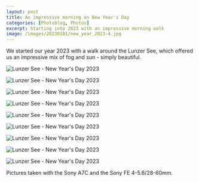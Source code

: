 ```yaml
---
layout: post
title: An impressive morning on New Year's Day 
categories: [Photoblog, Photos]
excerpt: Starting into 2023 with an impressive morning walk
image: /images/20230101/new_year_2023-4.jpg
---
```


We started our year 2023 with a walk around the Lunzer See, which offered us an impressive mix of fog and sun - simply beautiful.

![Lunzer See - New Year's Day 2023](../images/20230101/new_year_2023-1.jpg)

![Lunzer See - New Year's Day 2023](../images/20230101/new_year_2023-2.jpg)

![Lunzer See - New Year's Day 2023](../images/20230101/new_year_2023-3.jpg)

![Lunzer See - New Year's Day 2023](../images/20230101/new_year_2023-4.jpg)

![Lunzer See - New Year's Day 2023](../images/20230101/new_year_2023-5.jpg)

![Lunzer See - New Year's Day 2023](../images/20230101/new_year_2023-6.jpg)

![Lunzer See - New Year's Day 2023](../images/20230101/new_year_2023-7.jpg)

![Lunzer See - New Year's Day 2023](../images/20230101/new_year_2023-8.jpg)

![Lunzer See - New Year's Day 2023](../images/20230101/new_year_2023-9.jpg)


Pictures taken with the Sony A7C and the Sony FE 4-5.6/28-60mm.
